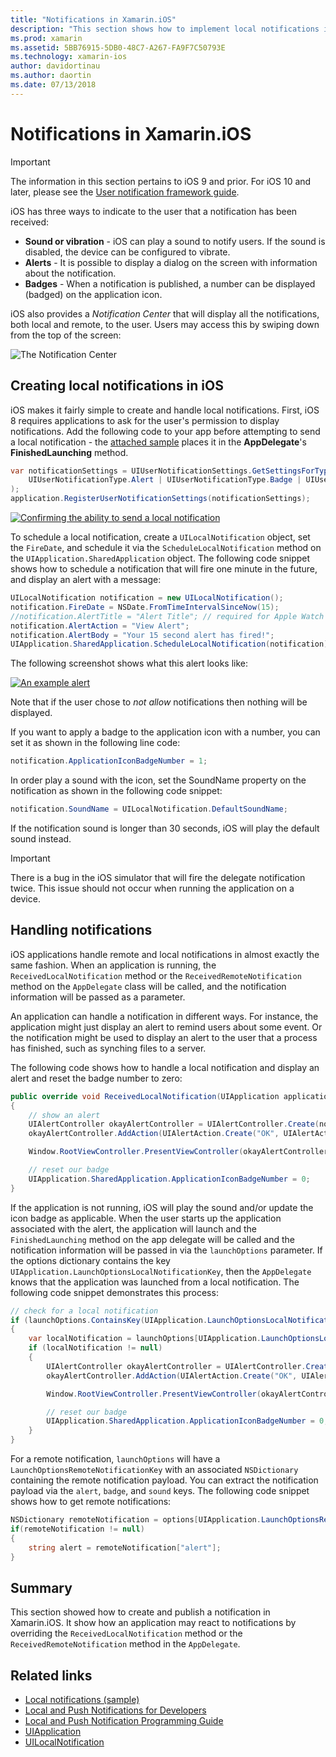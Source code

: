 ```yaml
---
title: "Notifications in Xamarin.iOS"
description: "This section shows how to implement local notifications in Xamarin.iOS. It will explain the various UI elements of an iOS notification and discuss the API's involved with creating and displaying a notification."
ms.prod: xamarin
ms.assetid: 5BB76915-5DB0-48C7-A267-FA9F7C50793E
ms.technology: xamarin-ios
author: davidortinau
ms.author: daortin
ms.date: 07/13/2018
---
```

# Notifications in Xamarin.iOS

> [!IMPORTANT]
> The information in this section pertains to iOS 9 and prior. For iOS 10 and later, please see the [User notification framework guide](~/ios/platform/user-notifications/index.md).

iOS has three ways to indicate to the user that a notification has been received:

- **Sound or vibration** - iOS can play a sound to notify users. If the sound is disabled, the device can be configured to vibrate.
- **Alerts** - It is possible to display a dialog on the screen with information about the notification.
- **Badges** - When a notification is published, a number can be displayed (badged) on the application icon.

iOS also provides a *Notification Center* that will display all the notifications, both local and remote, to
the user. Users may access this by swiping down from the top of the screen:

![The Notification Center](local-notifications-in-ios-images/image13.png "The Notification Center")

## Creating local notifications in iOS

iOS makes it fairly simple to create and handle local notifications.
First, iOS 8 requires applications to ask for the user's permission
to display notifications. Add the following code to your app before
attempting to send a local notification - the 
[attached sample](/samples/xamarin/ios-samples/localnotifications) 
places it in the **AppDelegate**'s **FinishedLaunching** method.

```csharp
var notificationSettings = UIUserNotificationSettings.GetSettingsForTypes(
    UIUserNotificationType.Alert | UIUserNotificationType.Badge | UIUserNotificationType.Sound, null
);
application.RegisterUserNotificationSettings(notificationSettings);
```

[![Confirming the ability to send a local notification](local-notifications-in-ios-images/image0-sml.png "Confirming the ability to send a local notification")](local-notifications-in-ios-images/image0.png#lightbox)

To schedule a local notification, create a `UILocalNotification` object,
set the `FireDate`, and schedule it via the `ScheduleLocalNotification`
method on the `UIApplication.SharedApplication` object. The following
code snippet shows how to schedule a notification that will fire one
minute in the future, and display an alert with a message:

```csharp
UILocalNotification notification = new UILocalNotification();
notification.FireDate = NSDate.FromTimeIntervalSinceNow(15);
//notification.AlertTitle = "Alert Title"; // required for Apple Watch notifications
notification.AlertAction = "View Alert";
notification.AlertBody = "Your 15 second alert has fired!";
UIApplication.SharedApplication.ScheduleLocalNotification(notification);
```

The following screenshot shows what this alert looks like:

[![An example alert](local-notifications-in-ios-images/image2-sml.png)](local-notifications-in-ios-images/image2.png#lightbox)

Note that if the user chose to *not allow* notifications then nothing
will be displayed.

If you want to apply a badge to the application icon with a number, you
can set it as shown in the following line code:

```csharp
notification.ApplicationIconBadgeNumber = 1;
```

In order play a sound with the icon, set the SoundName property on the notification as shown in the following code snippet:

```csharp
notification.SoundName = UILocalNotification.DefaultSoundName;
```

If the notification sound is longer than 30 seconds, iOS will play the 
default sound instead.

> [!IMPORTANT]
> There is a bug in the iOS simulator that will fire the delegate notification twice. This issue should not occur when running the application on a device.

## Handling notifications

iOS applications handle remote and local notifications in almost exactly the same fashion. When an application is
running, the `ReceivedLocalNotification` method or the `ReceivedRemoteNotification` method on the `AppDelegate` class will
be called, and the notification information will be passed as a parameter.

An application can handle a notification in different ways. For instance, the application might just display an alert
to remind users about some event. Or the notification might be used to display an alert to the user that a process
has finished, such as synching files to a server.

The following code shows how to handle a local notification and display an alert and reset the badge number to
zero:

```csharp
public override void ReceivedLocalNotification(UIApplication application, UILocalNotification notification)
{
    // show an alert
    UIAlertController okayAlertController = UIAlertController.Create(notification.AlertAction, notification.AlertBody, UIAlertControllerStyle.Alert);
    okayAlertController.AddAction(UIAlertAction.Create("OK", UIAlertActionStyle.Default, null));

    Window.RootViewController.PresentViewController(okayAlertController, true, null);

    // reset our badge
    UIApplication.SharedApplication.ApplicationIconBadgeNumber = 0;
}
```

If the application is not running, iOS will play the sound and/or update the icon badge as applicable. When the user
starts up the application associated with the alert, the application will launch and the `FinishedLaunching` method on
the app delegate will be called and the notification information will be passed in via the `launchOptions` parameter. If the
options dictionary contains the key `UIApplication.LaunchOptionsLocalNotificationKey`, then the `AppDelegate` knows that
the application was launched from a local notification. The following code snippet demonstrates this process:

```csharp
// check for a local notification
if (launchOptions.ContainsKey(UIApplication.LaunchOptionsLocalNotificationKey))
{
    var localNotification = launchOptions[UIApplication.LaunchOptionsLocalNotificationKey] as UILocalNotification;
    if (localNotification != null)
    {
        UIAlertController okayAlertController = UIAlertController.Create(localNotification.AlertAction, localNotification.AlertBody, UIAlertControllerStyle.Alert);
        okayAlertController.AddAction(UIAlertAction.Create("OK", UIAlertActionStyle.Default, null));

        Window.RootViewController.PresentViewController(okayAlertController, true, null);

        // reset our badge
        UIApplication.SharedApplication.ApplicationIconBadgeNumber = 0;
    }
}
```

For a remote notification, `launchOptions` will have a
`LaunchOptionsRemoteNotificationKey` with an associated `NSDictionary`
containing the remote notification payload. You can extract the
notification payload via the `alert`, `badge`, and `sound` keys. The
following code snippet shows how to get remote notifications:

```csharp
NSDictionary remoteNotification = options[UIApplication.LaunchOptionsRemoteNotificationKey];
if(remoteNotification != null)
{
    string alert = remoteNotification["alert"];
}
```

## Summary

This section showed how to create and publish a notification in Xamarin.iOS. It show how an application may react
to notifications by overriding the `ReceivedLocalNotification` method or the `ReceivedRemoteNotification` method in the `AppDelegate`.

## Related links

- [Local notifications (sample)](/samples/xamarin/ios-samples/localnotifications)
- [Local and Push Notifications for Developers](https://developer.apple.com/notifications/)
- [Local and Push Notification Programming Guide](https://developer.apple.com/library/prerelease/content/documentation/NetworkingInternet/Conceptual/RemoteNotificationsPG/)
- [UIApplication](/dotnet/api/uikit.uiapplication)
- [UILocalNotification](/dotnet/api/uikit.UILocalNotification)